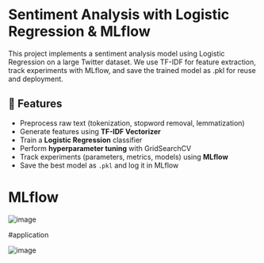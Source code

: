 # Sentiment Analysis with Logistic Regression & MLflow

This project implements a sentiment analysis model using Logistic Regression on a large Twitter dataset.
We use TF-IDF for feature extraction, track experiments with MLflow, and save the trained model as .pkl for reuse and deployment.

## 📌 Features
- Preprocess raw text (tokenization, stopword removal, lemmatization)  
- Generate features using **TF-IDF Vectorizer**  
- Train a **Logistic Regression** classifier  
- Perform **hyperparameter tuning** with GridSearchCV  
- Track experiments (parameters, metrics, models) using **MLflow**  
- Save the best model as `.pkl` and log it in MLflow  
# MLflow

![image](https://github.com/user-attachments/assets/e7e2ad5c-68fe-49f9-be66-4e7974d1a537)


#application 

![image](https://github.com/user-attachments/assets/706a9fb6-c5ab-4fc2-ae73-1365fcb1f9d7)
